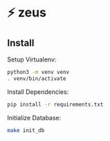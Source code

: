 # ⚡ zeus

## Install

Setup Virtualenv:

```bash
python3 -m venv venv
. venv/bin/activate
```

Install Dependencies:

```bash
pip install -r requirements.txt
```

Initialize Database:

```bash
make init_db
```

